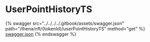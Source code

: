 # UserPointHistoryTS

{% swagger src="../../../../.gitbook/assets/swagger.json" path="/thena/nft/{tokenId}/userPointHistoryTS" method="get" %}
[swagger.json](../../../../.gitbook/assets/swagger.json)
{% endswagger %}
